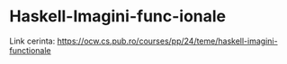# Haskell-Imagini-func-ionale

Link cerinta: https://ocw.cs.pub.ro/courses/pp/24/teme/haskell-imagini-functionale
